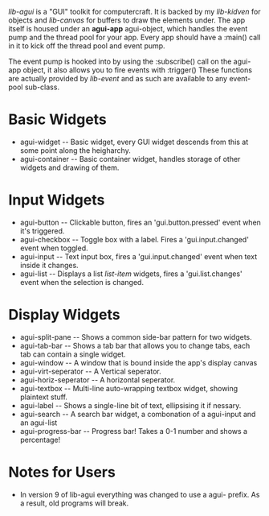 _lib-agui_ is a "GUI" toolkit for computercraft. It is backed by my _lib-kidven_ for objects and _lib-canvas_ for buffers to draw the elements under. The app itself is housed under an **agui-app** agui-object, which handles the event pump and the thread pool for your app. Every app should have a :main() call in it to kick off the thread pool and event pump.

The event pump is hooked into by using the :subscribe() call on the agui-app object, it also allows you to fire events with :trigger() These functions are actually provided by _lib-event_ and as such are available to any event-pool sub-class.

Basic Widgets
=============
  * agui-widget -- Basic widget, every GUI widget descends from this at some point along the heigharchy.
  * agui-container -- Basic container widget, handles storage of other widgets and drawing of them.

Input Widgets
=============

  * agui-button -- Clickable button, fires an 'gui.button.pressed' event when it's triggered.
  * agui-checkbox -- Toggle box with a label. Fires a 'gui.input.changed' event when toggled.
  * agui-input -- Text input box, fires a 'gui.input.changed' event when text inside it changes.
  * agui-list -- Displays a list _list-item_ widgets, fires a 'gui.list.changes' event when the selection is changed.

Display Widgets
===============
  
  * agui-split-pane -- Shows a common side-bar pattern for two widgets.
  * agui-tab-bar -- Shows a tab bar that allows you to change tabs, each tab can contain a single widget.
  * agui-window -- A window that is bound inside the app's display canvas
  * agui-virt-seperator -- A Vertical seperator.
  * agui-horiz-seperator -- A horizontal seperator.
  * agui-textbox -- Multi-line auto-wrapping textbox widget, showing plaintext stuff.
  * agui-label -- Shows a single-line bit of text, ellipsising it if nessary.
  * agui-search -- A search bar widget, a combonation of a agui-input and an agui-list
  * agui-progress-bar -- Progress bar! Takes a 0-1 number and shows a percentage!

Notes for Users
===============
  * In version 9 of lib-agui everything was changed to use a agui- prefix. As a result, old programs will break.